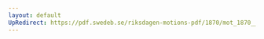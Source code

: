 ```yaml
---
layout: default
UpRedirect: https://pdf.swedeb.se/riksdagen-motions-pdf/1870/mot_1870__ak__00074.pdf
---
```

